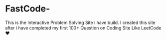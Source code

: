 # FastCode-
This is the Interactive Problem Solving Site i have build. I created this site after i have completed my first 100+ Question on Coding Site Like LeetCode ❤️
